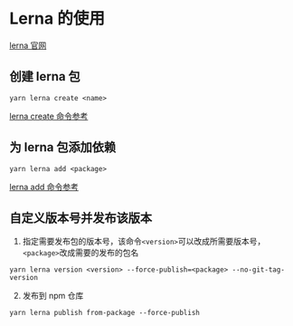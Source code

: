 # Lerna 的使用

[lerna 官网](https://github.com/lerna/lerna)

## 创建 lerna 包

`yarn lerna create <name>`

[lerna create 命令参考](https://github.com/lerna/lerna/tree/master/commands/create#readme)

## 为 lerna 包添加依赖

`yarn lerna add <package>`

[lerna add 命令参考](https://github.com/lerna/lerna/tree/master/commands/add#readme)

## 自定义版本号并发布该版本

1. 指定需要发布包的版本号，该命令`<version>`可以改成所需要版本号，`<package>`改成需要的发布的包名

`yarn lerna version <version> --force-publish=<package> --no-git-tag-version`

2. 发布到 npm 仓库

`yarn lerna publish from-package --force-publish`
